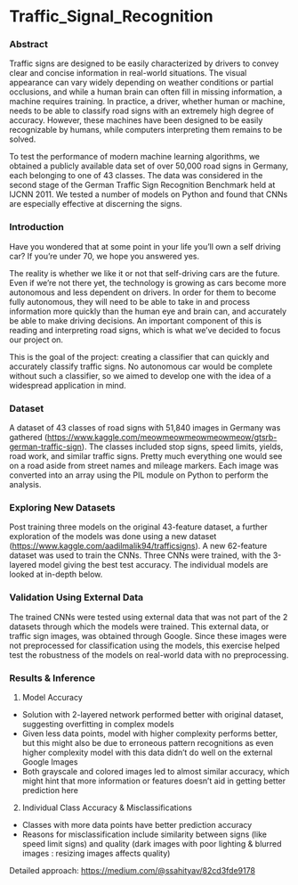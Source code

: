 # Traffic_Signal_Recognition

### Abstract


Traffic signs are designed to be easily characterized by drivers to convey clear and concise information in real-world situations. The visual appearance can vary widely depending on weather conditions or partial occlusions, and while a human brain can often fill in missing information, a machine requires training. In practice, a driver, whether human or machine, needs to be able to classify road signs with an extremely high degree of accuracy. However, these machines have been designed to be easily recognizable by humans, while computers interpreting them remains to be solved.


To test the performance of modern machine learning algorithms, we obtained a publicly available data set of over 50,000 road signs in Germany, each belonging to one of 43 classes. The data was considered in the second stage of the German Traffic Sign Recognition Benchmark held at IJCNN 2011. We tested a number of models on Python and found that CNNs are especially effective at discerning the signs.


### Introduction


Have you wondered that at some point in your life you’ll own a self driving car? If you’re under 70, we hope you answered yes.


The reality is whether we like it or not that self-driving cars are the future. Even if we’re not there yet, the technology is growing as cars become more autonomous and less dependent on drivers. In order for them to become fully autonomous, they will need to be able to take in and process information more quickly than the human eye and brain can, and accurately be able to make driving decisions. An important component of this is reading and interpreting road signs, which is what we’ve decided to focus our project on.


This is the goal of the project: creating a classifier that can quickly and accurately classify traffic signs. No autonomous car would be complete without such a classifier, so we aimed to develop one with the idea of a widespread application in mind.


### Dataset


A dataset of 43 classes of road signs with 51,840 images in Germany was gathered (https://www.kaggle.com/meowmeowmeowmeowmeow/gtsrb-german-traffic-sign). The classes included stop signs, speed limits, yields, road work, and similar traffic signs. Pretty much everything one would see on a road aside from street names and mileage markers. Each image was converted into an array using the PIL module on Python to perform the analysis.

### Exploring New Datasets


Post training three models on the original 43-feature dataset, a further exploration of the models was done using a new dataset (https://www.kaggle.com/aadilmalik94/trafficsigns). A new 62-feature dataset was used to train the CNNs. Three CNNs were trained, with the 3-layered model giving the best test accuracy. The individual models are looked at in-depth below.

### Validation Using External Data


The trained CNNs were tested using external data that was not part of the 2 datasets through which the models were trained. This external data, or traffic sign images, was obtained through Google. Since these images were not preprocessed for classification using the models, this exercise helped test the robustness of the models on real-world data with no preprocessing.

### Results & Inference


1. Model Accuracy
- Solution with 2-layered network performed better with original dataset, suggesting overfitting in complex models
- Given less data points, model with higher complexity performs better, but this might also be due to erroneous pattern recognitions as even higher complexity model with this data didn’t do well on the external Google Images
- Both grayscale and colored images led to almost similar accuracy, which might hint that more information or features doesn’t aid in getting better prediction here


2. Individual Class Accuracy & Misclassifications
- Classes with more data points have better prediction accuracy
- Reasons for misclassification include similarity between signs (like speed limit signs) and quality (dark images with poor lighting & blurred images : resizing images affects quality)


Detailed approach: https://medium.com/@ssahityav/82cd3fde9178
